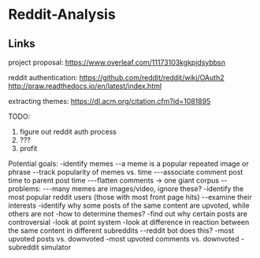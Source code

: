 # Reddit-Analysis

## Links
project proposal:
https://www.overleaf.com/11173103kgkpjdsybbsn

reddit authentication: 
https://github.com/reddit/reddit/wiki/OAuth2
http://praw.readthedocs.io/en/latest/index.html

extracting themes:
https://dl.acm.org/citation.cfm?id=1081895

TODO:
1. figure out reddit auth process
2. ???
3. profit


Potential goals:
  -identify memes
    --a meme is a popular repeated image or phrase
    --track popularity of memes vs. time
      ---associate comment post time to parent post time
      ---flatten comments -> one giant corpus
    --problems:
      ---many memes are images/video, ignore these?
  -identify the most popular reddit users (those with most front page hits)
    --examine their interests
  -identify why some posts of the same content are upvoted, while others are not
  -how to determine themes?
  -find out why certain posts are controversial
  -look at point system
  -look at difference in reaction between the same content in different subreddits 
    --reddit bot does this?
  -most upvoted posts vs. downvoted 
  -most upvoted comments vs. downvoted
  -subreddit simulator
     
